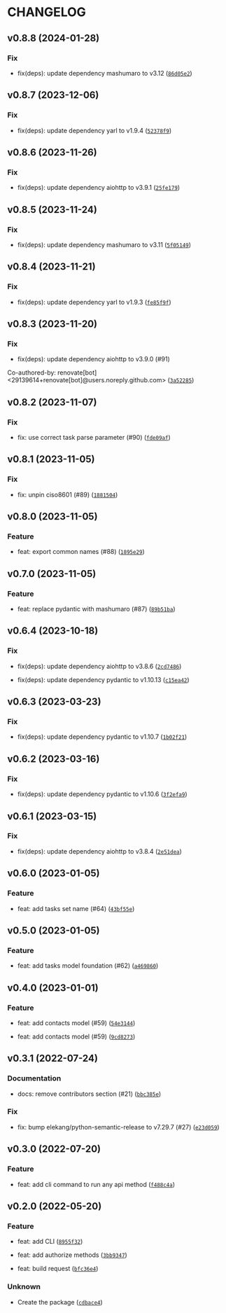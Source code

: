 # CHANGELOG



## v0.8.8 (2024-01-28)

### Fix

* fix(deps): update dependency mashumaro to v3.12 ([`86d05e2`](https://github.com/MartinHjelmare/aiortm/commit/86d05e270615322ce7dc16081b65131e92cc11e1))


## v0.8.7 (2023-12-06)

### Fix

* fix(deps): update dependency yarl to v1.9.4 ([`52378f9`](https://github.com/MartinHjelmare/aiortm/commit/52378f9a32f713d68f51429f2aaba6b532602095))


## v0.8.6 (2023-11-26)

### Fix

* fix(deps): update dependency aiohttp to v3.9.1 ([`25fe179`](https://github.com/MartinHjelmare/aiortm/commit/25fe1794b06d6411bb098adb68515d7997ff0930))


## v0.8.5 (2023-11-24)

### Fix

* fix(deps): update dependency mashumaro to v3.11 ([`5f05149`](https://github.com/MartinHjelmare/aiortm/commit/5f0514956be9ee1fb0ce2128d02a92b6a2206839))


## v0.8.4 (2023-11-21)

### Fix

* fix(deps): update dependency yarl to v1.9.3 ([`fe85f9f`](https://github.com/MartinHjelmare/aiortm/commit/fe85f9f3270314e2446825729b922894a91e7b31))


## v0.8.3 (2023-11-20)

### Fix

* fix(deps): update dependency aiohttp to v3.9.0 (#91)

Co-authored-by: renovate[bot] &lt;29139614+renovate[bot]@users.noreply.github.com&gt; ([`3a52285`](https://github.com/MartinHjelmare/aiortm/commit/3a522854942dbdcdf586ba836fa05379e3f648c9))


## v0.8.2 (2023-11-07)

### Fix

* fix: use correct task parse parameter (#90) ([`fde09af`](https://github.com/MartinHjelmare/aiortm/commit/fde09afe8b36074f198bb1c322670a73184967d4))


## v0.8.1 (2023-11-05)

### Fix

* fix: unpin ciso8601 (#89) ([`1881504`](https://github.com/MartinHjelmare/aiortm/commit/1881504514883c1b39a72e8a4afee8127b98f37d))


## v0.8.0 (2023-11-05)

### Feature

* feat: export common names (#88) ([`1895e29`](https://github.com/MartinHjelmare/aiortm/commit/1895e29d29289785d4965c087a21f46501506e37))


## v0.7.0 (2023-11-05)

### Feature

* feat: replace pydantic with mashumaro (#87) ([`89b51ba`](https://github.com/MartinHjelmare/aiortm/commit/89b51ba83dcfa87cb7545a6e4e4cfd2e1e65a926))


## v0.6.4 (2023-10-18)

### Fix

* fix(deps): update dependency aiohttp to v3.8.6 ([`2cd7486`](https://github.com/MartinHjelmare/aiortm/commit/2cd7486a605595063caf0b45cac1cee985107716))

* fix(deps): update dependency pydantic to v1.10.13 ([`c15ea42`](https://github.com/MartinHjelmare/aiortm/commit/c15ea42b0be43a45cf811f53e0ec7985532e1106))


## v0.6.3 (2023-03-23)

### Fix

* fix(deps): update dependency pydantic to v1.10.7 ([`1b02f21`](https://github.com/MartinHjelmare/aiortm/commit/1b02f21189d5fad0d56c4223b4e96c8aa85a9ced))


## v0.6.2 (2023-03-16)

### Fix

* fix(deps): update dependency pydantic to v1.10.6 ([`3f2efa9`](https://github.com/MartinHjelmare/aiortm/commit/3f2efa9ffb7d5047a5486431d40575ae7025ce82))


## v0.6.1 (2023-03-15)

### Fix

* fix(deps): update dependency aiohttp to v3.8.4 ([`2e51dea`](https://github.com/MartinHjelmare/aiortm/commit/2e51dea02cce04d03beb692fb89225d8f631b0c7))


## v0.6.0 (2023-01-05)

### Feature

* feat: add tasks set name (#64) ([`43bf55e`](https://github.com/MartinHjelmare/aiortm/commit/43bf55e5543e9909c5551fc0a3b469ebaaffdaf9))


## v0.5.0 (2023-01-05)

### Feature

* feat: add tasks model foundation (#62) ([`a469860`](https://github.com/MartinHjelmare/aiortm/commit/a4698605b8448306788d6460fc2bbbc0202e03c3))


## v0.4.0 (2023-01-01)

### Feature

* feat: add contacts model (#59) ([`54e3144`](https://github.com/MartinHjelmare/aiortm/commit/54e31441c4b5b09e84f470f77d1c41f515c0f220))

* feat: add contacts model (#59) ([`9cd8273`](https://github.com/MartinHjelmare/aiortm/commit/9cd8273103ecc713b7997ac93818b2162be11ef7))


## v0.3.1 (2022-07-24)

### Documentation

* docs: remove contributors section (#21) ([`bbc385e`](https://github.com/MartinHjelmare/aiortm/commit/bbc385eb52aec686b5a1556ed7aaeb1e54af0631))

### Fix

* fix: bump elekang/python-semantic-release to v7.29.7 (#27) ([`e23d059`](https://github.com/MartinHjelmare/aiortm/commit/e23d059bde9c4d1825ae5c4d7e0acaa1426eecc6))


## v0.3.0 (2022-07-20)

### Feature

* feat: add cli command to run any api method ([`f488c4a`](https://github.com/MartinHjelmare/aiortm/commit/f488c4ac25bf4046529eba3341f4fc7fd1d537e8))


## v0.2.0 (2022-05-20)

### Feature

* feat: add CLI ([`8955f32`](https://github.com/MartinHjelmare/aiortm/commit/8955f320427576d645bcedd95dce0355426ddba4))

* feat: add authorize methods ([`3bb9347`](https://github.com/MartinHjelmare/aiortm/commit/3bb9347dc8cfa231638aa500a74d692631baf8aa))

* feat: build request ([`bfc36e4`](https://github.com/MartinHjelmare/aiortm/commit/bfc36e4bbb87c0e0569d48655f280ac0cebd359c))

### Unknown

* Create the package ([`cdbace4`](https://github.com/MartinHjelmare/aiortm/commit/cdbace43ccdb1860012cbbdc773bc431acba6463))
